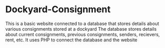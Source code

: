 # Dockyard-Consignment
This is a basic website connected to a database that stores details about various consignments stored at a dockyard
The database stores details about current consignments, previous consignments, senders, recievers, rent, etc.
It uses PHP to connect the database and the website
